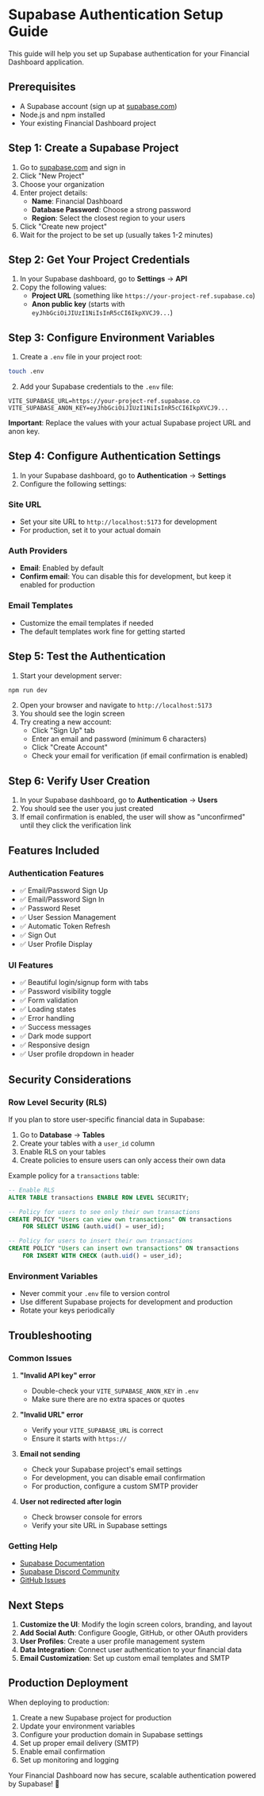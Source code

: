 # Supabase Authentication Setup Guide

This guide will help you set up Supabase authentication for your Financial Dashboard application.

## Prerequisites

- A Supabase account (sign up at [supabase.com](https://supabase.com))
- Node.js and npm installed
- Your existing Financial Dashboard project

## Step 1: Create a Supabase Project

1. Go to [supabase.com](https://supabase.com) and sign in
2. Click "New Project"
3. Choose your organization
4. Enter project details:
   - **Name**: Financial Dashboard
   - **Database Password**: Choose a strong password
   - **Region**: Select the closest region to your users
5. Click "Create new project"
6. Wait for the project to be set up (usually takes 1-2 minutes)

## Step 2: Get Your Project Credentials

1. In your Supabase dashboard, go to **Settings** → **API**
2. Copy the following values:
   - **Project URL** (something like `https://your-project-ref.supabase.co`)
   - **Anon public key** (starts with `eyJhbGciOiJIUzI1NiIsInR5cCI6IkpXVCJ9...`)

## Step 3: Configure Environment Variables

1. Create a `.env` file in your project root:
```bash
touch .env
```

2. Add your Supabase credentials to the `.env` file:
```env
VITE_SUPABASE_URL=https://your-project-ref.supabase.co
VITE_SUPABASE_ANON_KEY=eyJhbGciOiJIUzI1NiIsInR5cCI6IkpXVCJ9...
```

**Important**: Replace the values with your actual Supabase project URL and anon key.

## Step 4: Configure Authentication Settings

1. In your Supabase dashboard, go to **Authentication** → **Settings**
2. Configure the following settings:

### Site URL
- Set your site URL to `http://localhost:5173` for development
- For production, set it to your actual domain

### Auth Providers
- **Email**: Enabled by default
- **Confirm email**: You can disable this for development, but keep it enabled for production

### Email Templates
- Customize the email templates if needed
- The default templates work fine for getting started

## Step 5: Test the Authentication

1. Start your development server:
```bash
npm run dev
```

2. Open your browser and navigate to `http://localhost:5173`
3. You should see the login screen
4. Try creating a new account:
   - Click "Sign Up" tab
   - Enter an email and password (minimum 6 characters)
   - Click "Create Account"
   - Check your email for verification (if email confirmation is enabled)

## Step 6: Verify User Creation

1. In your Supabase dashboard, go to **Authentication** → **Users**
2. You should see the user you just created
3. If email confirmation is enabled, the user will show as "unconfirmed" until they click the verification link

## Features Included

### Authentication Features
- ✅ Email/Password Sign Up
- ✅ Email/Password Sign In
- ✅ Password Reset
- ✅ User Session Management
- ✅ Automatic Token Refresh
- ✅ Sign Out
- ✅ User Profile Display

### UI Features
- ✅ Beautiful login/signup form with tabs
- ✅ Password visibility toggle
- ✅ Form validation
- ✅ Loading states
- ✅ Error handling
- ✅ Success messages
- ✅ Dark mode support
- ✅ Responsive design
- ✅ User profile dropdown in header

## Security Considerations

### Row Level Security (RLS)
If you plan to store user-specific financial data in Supabase:

1. Go to **Database** → **Tables**
2. Create your tables with a `user_id` column
3. Enable RLS on your tables
4. Create policies to ensure users can only access their own data

Example policy for a `transactions` table:
```sql
-- Enable RLS
ALTER TABLE transactions ENABLE ROW LEVEL SECURITY;

-- Policy for users to see only their own transactions
CREATE POLICY "Users can view own transactions" ON transactions
    FOR SELECT USING (auth.uid() = user_id);

-- Policy for users to insert their own transactions
CREATE POLICY "Users can insert own transactions" ON transactions
    FOR INSERT WITH CHECK (auth.uid() = user_id);
```

### Environment Variables
- Never commit your `.env` file to version control
- Use different Supabase projects for development and production
- Rotate your keys periodically

## Troubleshooting

### Common Issues

1. **"Invalid API key" error**
   - Double-check your `VITE_SUPABASE_ANON_KEY` in `.env`
   - Make sure there are no extra spaces or quotes

2. **"Invalid URL" error**
   - Verify your `VITE_SUPABASE_URL` is correct
   - Ensure it starts with `https://`

3. **Email not sending**
   - Check your Supabase project's email settings
   - For development, you can disable email confirmation
   - For production, configure a custom SMTP provider

4. **User not redirected after login**
   - Check browser console for errors
   - Verify your site URL in Supabase settings

### Getting Help

- [Supabase Documentation](https://supabase.com/docs)
- [Supabase Discord Community](https://discord.supabase.com)
- [GitHub Issues](https://github.com/supabase/supabase/issues)

## Next Steps

1. **Customize the UI**: Modify the login screen colors, branding, and layout
2. **Add Social Auth**: Configure Google, GitHub, or other OAuth providers
3. **User Profiles**: Create a user profile management system
4. **Data Integration**: Connect user authentication to your financial data
5. **Email Customization**: Set up custom email templates and SMTP

## Production Deployment

When deploying to production:

1. Create a new Supabase project for production
2. Update your environment variables
3. Configure your production domain in Supabase settings
4. Set up proper email delivery (SMTP)
5. Enable email confirmation
6. Set up monitoring and logging

Your Financial Dashboard now has secure, scalable authentication powered by Supabase! 🎉 
